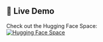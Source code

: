## 🚀 Live Demo
Check out the Hugging Face Space:  
[![Hugging Face Space](https://img.shields.io/badge/HuggingFace-Emotion--Detection-yellow?logo=huggingface)](https://huggingface.co/spaces/selva1909/Emotion-Detection-in-Text)
